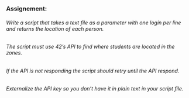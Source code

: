 ### Assignement:
###### Write a script that takes a text file as a parameter with one login per line and returns the location of each person.
###### The script must use 42’s API to find where students are located in the zones.
###### If the API is not responding the script should retry until the API respond.
###### Externalize the API key so you don’t have it in plain text in your script file.
